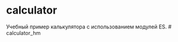# calculator
Учебный пример калькулятора с использованием модулей ES.
#   c a l c u l a t o r _ h m  
 
